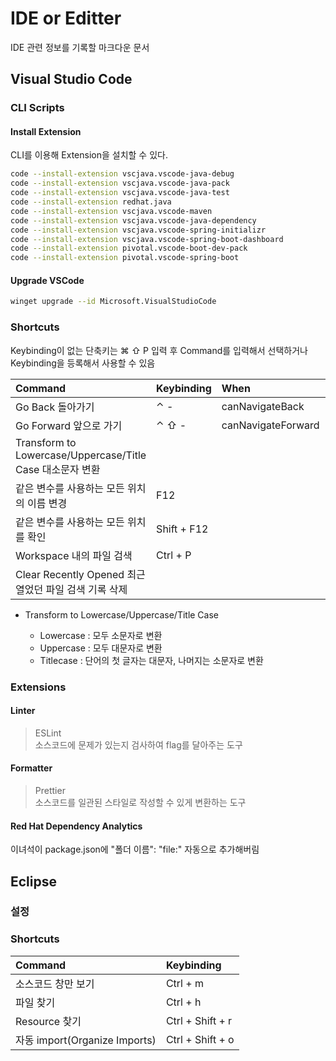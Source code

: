 # IDE or Editter

IDE 관련 정보를 기록할 마크다운 문서

## Visual Studio Code

### CLI Scripts

#### Install Extension

CLI를 이용해 Extension을 설치할 수 있다.

```bash
code --install-extension vscjava.vscode-java-debug
code --install-extension vscjava.vscode-java-pack
code --install-extension vscjava.vscode-java-test
code --install-extension redhat.java
code --install-extension vscjava.vscode-maven
code --install-extension vscjava.vscode-java-dependency
code --install-extension vscjava.vscode-spring-initializr
code --install-extension vscjava.vscode-spring-boot-dashboard
code --install-extension pivotal.vscode-boot-dev-pack
code --install-extension pivotal.vscode-spring-boot
```

#### Upgrade VSCode

```bash
winget upgrade --id Microsoft.VisualStudioCode
```

### Shortcuts

Keybinding이 없는 단축키는 ⌘ ⇧ P 입력 후 Command를 입력해서 선택하거나  
Keybinding을 등록해서 사용할 수 있음

| Command                                                   | Keybinding  | When               | source |
| :-------------------------------------------------------- | :---------- | :----------------- | :----- |
| Go Back 돌아가기                                          | ⌃ -         | canNavigateBack    | System |
| Go Forward 앞으로 가기                                    | ⌃ ⇧ -       | canNavigateForward | System |
| Transform to Lowercase/Uppercase/Title Case 대소문자 변환 |             |                    | System |
| 같은 변수를 사용하는 모든 위치의 이름 변경                | F12         |                    | System |
| 같은 변수를 사용하는 모든 위치를 확인                     | Shift + F12 |                    | System |
| Workspace 내의 파일 검색                                  | Ctrl + P    |                    | System |
| Clear Recently Opened 최근 열었던 파일 검색 기록 삭제     |             |                    | System |

- Transform to Lowercase/Uppercase/Title Case

  - Lowercase : 모두 소문자로 변환
  - Uppercase : 모두 대문자로 변환
  - Titlecase : 단어의 첫 글자는 대문자, 나머지는 소문자로 변환

### Extensions

#### Linter

> ESLint  
> 소스코드에 문제가 있는지 검사하여 flag를 달아주는 도구

#### Formatter

> Prettier  
> 소스코드를 일관된 스타일로 작성할 수 있게 변환하는 도구

#### Red Hat Dependency Analytics

이녀석이 package.json에 "폴더 이름": "file:" 자동으로 추가해버림

## Eclipse

### 설정

### Shortcuts

| Command                                                   | Keybinding  |
| :-------------------------------------------------------- | :---------- |
| 소스코드 창만 보기                                          | Ctrl + m |
| 파일 찾기                                   | Ctrl + h     |
| Resource 찾기 |    Ctrl + Shift + r         |
| 자동 import(Organize Imports)                | Ctrl + Shift + o   |
